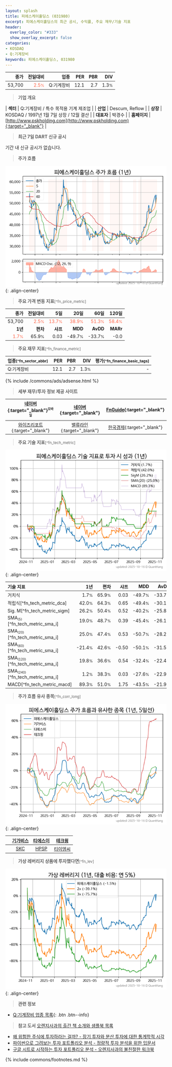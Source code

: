 ```yaml
---
layout: splash
title: 피에스케이홀딩스 (031980)
excerpt: 피에스케이홀딩스의 최근 공시, 수익률, 주요 재무/기술 지표
header:
  overlay_color: "#333"
  show_overlay_excerpt: false
categories:
- KOSDAQ
- Q:기계장비
keywords: 피에스케이홀딩스, 031980
---
```


| **종가** | **전일대비** | **업종** | **PER** | **PBR** | **DIV** |
| -------: | -----------: | -------: | ------: | ------: | ------: |
| 53,700 | <span style="color: tomato">2.5<small>%</small></span> | Q:기계장비 | 12.1 | 2.7 | 1.3<small>%</small> |

<!-- more -->


> **기업 개요**<a id="company"></a>

| <span style="white-space:nowrap;">**섹터**</span> | Q:기계장비 / 특수 목적용 기계 제조업 |
| <span style="white-space:nowrap;">**산업**</span> | Descum, Reflow |
| <span style="white-space:nowrap;">**상장**</span> | KOSDAQ / 1997년 1월 7일 상장 / 12월 결산 |
| <span style="white-space:nowrap;">**대표자**</span> | 박경수 |
| <span style="white-space:nowrap;">**홈페이지**</span> | [http://www.pskholding.com](http://www.pskholding.com){:target="_blank"} |


> **최근 7일 DART 신규 공시**<a id="dart"></a>

기간 내 신규 공시가 없습니다.


> **주가 흐름**<a id="price"></a>

![031980](/stock/images/031980.png){: .align-center}


> **주요 가격 변동 지표**<small>[^fn_price_metric]</small>

| **종가** | **전일대비** | **5일** | **20일** | **60일** | **120일** |
| -------: | -----------: | ------: | -------: | -------: | --------: |
| 53,700 | <span style="color: tomato">2.5<small>%</small></span> | <span style="color: tomato">13.7<small>%</small></span> | <span style="color: tomato">38.9<small>%</small></span> | <span style="color: tomato">51.3<small>%</small></span> | <span style="color: tomato">58.4<small>%</small></span> |
| **1년** | **편차** | **샤프** | **MDD** | **AvDD** | **MARr** |
| <span style="color: tomato">1.7<small>%</small></span> | 65.9<small>%</small> | 0.03 | -49.7<small>%</small> | -33.7<small>%</small> | -0.0 |


> **주요 재무 지표**<small>[^fn_finance_metric]</small>

| **업종**<small>[^fn_sector_abbr]</small> | **PER** | **PBR** | **DIV** | **평가**<small>[^fn_finance_basic_tags]</small> |
| :--------------------------------------- | ------: | ------: | ------: | ----------------------------------------------: |
| Q:기계장비 | 12.1 | 2.7 | 1.3<small>%</small> | - |



{% include /commons/ads/adsense.html %}

> **세부 재무/투자 정보 제공 사이트**

| [네이버](https://m.stock.naver.com/domestic/stock/031980/finance/summary){:target="_blank"}<sup><small>모바일</small></sup> | [네이버](https://finance.naver.com/item/coinfo.naver?code=031980){:target="_blank"} | [FnGuide](https://comp.fnguide.com/SVO2/ASP/SVD_Invest.asp?gicode=A031980&MenuYn=Y){:target="_blank"} |
| :---: | :---: | :---: |
| [와이즈리포트](https://comp.wisereport.co.kr/company/c1040001.aspx?cmp_cd=031980){:target="_blank"} | [밸류라인](https://www.valueline.co.kr/finance/summary/031980){:target="_blank"} | [한국경제](https://markets.hankyung.com/stock/031980/financial-summary){:target="_blank"} |


> **주요 기술 지표**<small>[^fn_tech_metric]</small>


![031980](/stock/images/031980_tech.png){: .align-center}

| **기술 지표** | **1년** | **편차** | **샤프** | **MDD** | **AvDD** |
| :------------ | ------: | -----------: | -------: | ------: | -------: |
| 거치식 | 1.7<small>%</small> | 65.9<small>%</small> | 0.03 | -49.7<small>%</small> | -33.7<small>%</small> |
| 적립식[^fn_tech_metric_dca] | 42.0<small>%</small> | 64.3<small>%</small> | 0.65 | -49.4<small>%</small> | -30.1<small>%</small> |
| Sig. M[^fn_tech_metric_sigm] | 26.2<small>%</small> | 50.4<small>%</small> | 0.52 | -40.2<small>%</small> | -25.8<small>%</small> |
| SMA<small><sub>(5)</sub></small>[^fn_tech_metric_sma_i] | 19.0<small>%</small> | 48.7<small>%</small> | 0.39 | -45.4<small>%</small> | -26.1<small>%</small> |
| SMA<small><sub>(20)</sub></small>[^fn_tech_metric_sma_i] | 25.0<small>%</small> | 47.4<small>%</small> | 0.53 | -50.7<small>%</small> | -28.2<small>%</small> |
| SMA<small><sub>(60)</sub></small>[^fn_tech_metric_sma_i] | -21.4<small>%</small> | 42.6<small>%</small> | -0.50 | -50.1<small>%</small> | -31.5<small>%</small> |
| SMA<small><sub>(120)</sub></small>[^fn_tech_metric_sma_i] | 19.8<small>%</small> | 36.6<small>%</small> | 0.54 | -32.4<small>%</small> | -22.4<small>%</small> |
| SMA<small><sub>(240)</sub></small>[^fn_tech_metric_sma_i] | 1.2<small>%</small> | 38.3<small>%</small> | 0.03 | -27.6<small>%</small> | -22.9<small>%</small> |
| MACD[^fn_tech_metric_macd] | 89.3<small>%</small> | 51.0<small>%</small> | 1.75 | -43.5<small>%</small> | -21.9<small>%</small> |


> **주가 흐름 유사 종목**<a id="corr"></a><small>[^fn_corr_long]</small>

![031980](/stock/images/031980_corr.png){: .align-center}

|       | [기가비스](/420770/) | [티에스이](/131290/) | [테크윙](/089030/) |
| :---: | :------------------------------------: | :------------------------------------: | :------------------------------------: |
|       | [SKC](/011790/) | [HPSP](/403870/) | [티이엠씨](/425040/) |


> **가상 레버리지 상품에 투자했다면**<a id="2x"></a><small>[^fn_lev]</small>

![031980](/stock/images/031980_2x.png){: .align-center}


> **관련 정보**

- [Q:기계장비 업종 목록](/stats/sector/kosdaq_업종_기계장비_종목/){: .btn .btn--info}

> **참고 도서** [오렌지사과의 출간 책 소개와 샘플북 목록](https://kongdori.tistory.com/691)

- [왜 위험한 주식에 투자하라는 걸까? - 장기 투자와 분산 투자에 대한 통계학적 시각](https://kongdori.tistory.com/421)
- [파이썬으로 그려보는 투자 포트폴리오 분석  - 정량적 투자 분석을 위한 입문서](https://kongdori.tistory.com/643)
- [구글 시트로 시작하는 투자 포트폴리오 분석 - 오렌지사과의 불친절한 워크북](https://kongdori.tistory.com/449)


{% include commons/footnotes.md %}